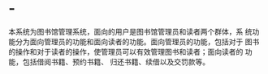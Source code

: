 # -
本系统为图书馆管理系统，面向的用户是图书馆管理员和读者两个群体，系 统功能分为面向管理员的功能和面向读者的功能。面向管理员的功能，包括对于 图书的操作和对于读者的操作，使管理员可以有效管理图书和读者；面向读者的 功能，包括借阅书籍、预约书籍、 归还书籍、续借以及交罚款等。
